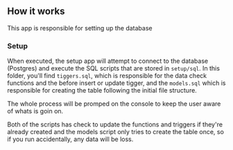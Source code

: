 ## How it works

This app is responsible for setting up the database

### Setup

When executed, the setup app will attempt to connect to the database (Postgres) and execute the SQL scripts that are stored in `setup/sql`. In this folder, you'll find `tiggers.sql`, which is responsible for the data check functions and the before insert or update tigger, and the `models.sql` which is responsible for creating the table following the initial file structure.

The whole process will be promped on the console to keep the user aware of whats is goin on.

Both of the scripts has check to update the functions and triggers if they're already created and the models script only tries to create the table once, so if you run accidentally, any data will be loss.